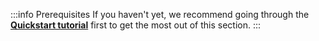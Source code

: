 :::info Prerequisites
If you haven't yet, we recommend going through the [**Quickstart tutorial**](/developers/weaviate/quickstart) first to get the most out of this section.
:::
